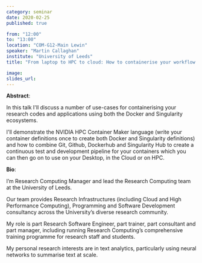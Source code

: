 ```yaml
---
category: seminar
date: 2020-02-25
published: true

from: "12:00"
to: "13:00"
location: "COM-G12-Main Lewin"
speaker: "Martin Callaghan"
institute: "University of Leeds"
title: "From laptop to HPC to cloud: How to containerise your workflow to make it portable and reproducible"

image:
slides_url:
---
```


**Abstract**:

In this talk I'll discuss a number of use-cases for containerising your research codes and applications
using both the Docker and Singularity ecosystems.  

I'll demonstrate the NVIDIA HPC Container Maker language
(write your container definitions once to create both Docker and Singularity definitions)
and how to combine Git, Github, Dockerhub and Singularity Hub
to create a continuous test and development pipeline for your containers
which you can then go on to use on your Desktop, in the Cloud or on HPC.

**Bio**:

I’m Research Computing Manager and lead the Research Computing team at the University of Leeds. 

Our team provides Research Infrastructures (including Cloud and High Performance Computing),
Programming and Software Development consultancy across the University’s diverse research community. 

My role is part Research Software Engineer, part trainer, part consultant and part manager,
including running Research Computing’s comprehensive training programme for research staff and students.


My personal research interests are in text analytics,
particularly using neural networks to summarise text at scale.
